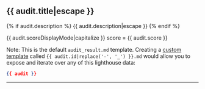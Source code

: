 ## {{ audit.title|escape }}

{% if audit.description %}
{{ audit.description|escape }}
{% endif %}

{{ audit.scoreDisplayMode|capitalize }} score = {{ audit.score }}

Note: This is the default `audit_result.md` template. Creating a [custom template](https://github.com/OpenAssessItToolkit/openassessit_templates) called `{{ audit.id|replace('-', '_') }}.md` would allow you to expose and iterate over any of this lighthouse data:

```json
{{ audit }}
```
---
<br>

